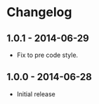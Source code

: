 # Changelog

## 1.0.1 - 2014-06-29
- Fix to pre code style.

## 1.0.0 - 2014-06-28
- Initial release
